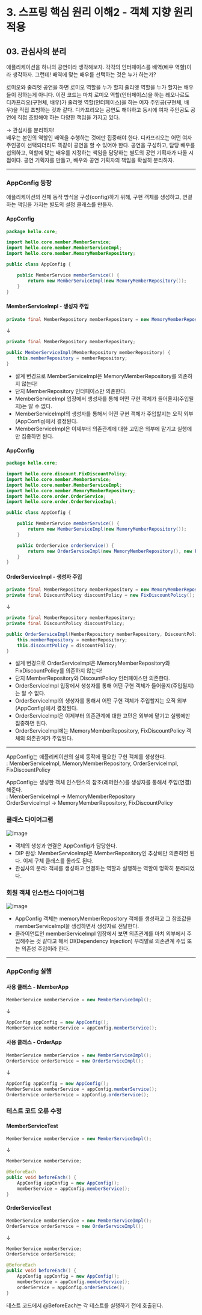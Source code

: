 # 3. 스프링 핵심 원리 이해2 - 객체 지향 원리 적용
## 03. 관심사의 분리
애플리케이션을 하나의 공연이라 생각해보자.
각각의 인터페이스를 배역(배우 역할)이라 생각하자.
그런데! 배역에 맞는 배우를 선택하는 것은 누가 하는가?

로미오와 줄리엣 공연을 하면 로미오 역할을 누가 할지 줄리엣 역할을 누가 할지는 배우들이 정하는게 아니다. 
이전 코드는 마치 로미오 역할(인터페이스)을 하는 레오나르도 디카프리오(구현체, 배우)가 
줄리엣 역할(인터페이스)을 하는 여자 주인공(구현체, 배우)을 직접 초빙하는 것과 같다. 
디카프리오는 공연도 해야하고 동시에 여자 주인공도 공연에 직접 초빙해야 하는 다양한 책임을 가지고 있다.

→ 관심사를 분리하자!   
배우는 본인의 역할인 배역을 수행하는 것에만 집중해야 한다.
디카프리오는 어떤 여자 주인공이 선택되더라도 똑같이 공연을 할 수 있어야 한다.
공연을 구성하고, 담당 배우를 섭외하고, 역할에 맞는 배우를 지정하는 책임을 담당하는 별도의 공연 기획자가 나올 시점이다.
공연 기획자를 만들고, 배우와 공연 기획자의 책임을 확실히 분리하자.
***
### AppConfig 등장
애플리케이션의 전체 동작 방식을 구성(config)하기 위해, 구현 객체를 생성하고, 연결하는 책임을 가지는 별도의 설정 클래스를 만들자.
#### AppConfig
```java
package hello.core;

import hello.core.member.MemberService;
import hello.core.member.MemberServiceImpl;
import hello.core.member.MemoryMemberRepository;

public class AppConfig {

    public MemberService memberService() {
        return new MemberServiceImpl(new MemoryMemberRepository());
    }
}
```
#### MemberServiceImpl - 생성자 주입
```java
private final MemberRepository memberRepository = new MemoryMemberRepository();
```
↓
```java
private final MemberRepository memberRepository;

public MemberServiceImpl(MemberRepository memberRepository) {
    this.memberRepository = memberRepository;
}
```
- 설계 변경으로 MemberServiceImpl은 MemoryMemberRepository를 의존하지 않는다!
- 단지 MemberRepository 인터페이스만 의존한다.
- MemberServiceImpl 입장에서 생성자를 통해 어떤 구현 객체가 들어올지(주입될지)는 알 수 없다.
- MemberServiceImpl의 생성자를 통해서 어떤 구현 객체가 주입할지는 오직 외부(AppConfig)에서 결정된다.
- MemberServiceImpl은 이제부터 의존관계에 대한 고민은 외부에 맡기고 실행에만 집중하면 된다.

#### AppConfig
```java
package hello.core;

import hello.core.discount.FixDiscountPolicy;
import hello.core.member.MemberService;
import hello.core.member.MemberServiceImpl;
import hello.core.member.MemoryMemberRepository;
import hello.core.order.OrderService;
import hello.core.order.OrderServiceImpl;

public class AppConfig {

    public MemberService memberService() {
        return new MemberServiceImpl(new MemoryMemberRepository());
    }

    public OrderService orderService() {
        return new OrderServiceImpl(new MemoryMemberRepository(), new FixDiscountPolicy());
    }
}
```
#### OrderServiceImpl - 생성자 주입
```java
private final MemberRepository memberRepository = new MemoryMemberRepository();
private final DiscountPolicy discountPolicy = new FixDiscountPolicy();
```
↓
```java
private final MemberRepository memberRepository;
private final DiscountPolicy discountPolicy;

public OrderServiceImpl(MemberRepository memberRepository, DiscountPolicy discountPolicy) {
    this.memberRepository = memberRepository;
    this.discountPolicy = discountPolicy;
}
```
- 설계 변경으로 OrderServiceImpl은 MemoryMemberRepository와 FixDiscountPolicy를 의존하지 않는다!
- 단지 MemberRepository와 DiscountPolicy 인터페이스만 의존한다.
- OrderServiceImpl 입장에서 생성자를 통해 어떤 구현 객체가 들어올지(주입될지)는 알 수 없다.
- OrderServiceImpl의 생성자를 통해서 어떤 구현 객체가 주입할지는 오직 외부(AppConfig)에서 결정된다.
- OrderServiceImpl은 이제부터 의존관계에 대한 고민은 외부에 맡기고 실행에만 집중하면 된다.
- OrderServiceImpl에는 MemoryMemberRepository, FixDiscountPolicy 객체의 의존관계가 주입된다.
***
AppConfig는 애플리케이션의 실제 동작에 필요한 구현 객체를 생성한다.   
: MemberServiceImpl, MemoryMemberRepository, OrderServiceImpl, FixDiscountPolicy

AppConfig는 생성한 객체 인스턴스의 참조(레퍼런스)를 생성자를 통해서 주입(연결)해준다.   
: MemberServiceImpl → MemoryMemberRepository   
  OrderServiceImpl → MemoryMemberRepository, FixDiscountPolicy

### 클래스 다이어그램
![image](https://github.com/GYUNGAEEEE/inflearn-Spring/assets/158580466/d435b91b-0d4e-4139-9a38-483574efe883)
- 객체의 생성과 연결은 AppConfig가 담당한다.
- DIP 완성: MemberServiceImpl은 MemberRepository인 추상에만 의존하면 된다. 이제 구체 클래스를 몰라도 된다.
- 관심사의 분리: 객체를 생성하고 연결하는 역할과 실행하는 역할이 명확히 분리되었다.

### 회원 객체 인스턴스 다이어그램
![image](https://github.com/GYUNGAEEEE/inflearn-Spring/assets/158580466/582c18dd-c394-4669-8938-bab950b68c9b)
- AppConfig 객체는 memoryMemberRepository 객체를 생성하고 그 참조값을 memberServiceImpl을 생성하면서 생성자로 전달한다.
- 클라이언트인 memberServiceImpl 입장에서 보면 의존관계를 마치 외부에서 주입해주는 것 같다고 해서
DI(Dependency Injection) 우리말로 의존관계 주입 또는 의존성 주입이라 한다.
***
### AppConfig 실행
#### 사용 클래스 - MemberApp
```java
MemberService memberService = new MemberServiceImpl();
```
↓
```java
AppConfig appConfig = new AppConfig();
MemberService memberService = appConfig.memberService();
```
#### 사용 클래스 - OrderApp
```java
MemberService memberService = new MemberServiceImpl();
OrderService orderService = new OrderServiceImpl();
```
↓
```java
AppConfig appConfig = new AppConfig();
MemberService memberService = appConfig.memberService();
OrderService orderService = appConfig.orderService();
```
### 테스트 코드 오류 수정
#### MemberServiceTest
```java
MemberService memberService = new MemberServiceImpl();
```
↓
```java
MemberService memberService;

@BeforeEach
public void beforeEach() {
    AppConfig appConfig = new AppConfig();
    memberService = appConfig.memberService();
}
```
#### OrderServiceTest
```java
MemberService memberService = new MemberServiceImpl();
OrderService orderService = new OrderServiceImpl();
```
↓
```java
MemberService memberService;
OrderService orderService;

@BeforeEach
public void beforeEach() {
    AppConfig appConfig = new AppConfig();
    memberService = appConfig.memberService();
    orderService = appConfig.orderService();
}
```
테스트 코드에서 @BeforeEach는 각 테스트를 실행하기 전에 호출된다.
